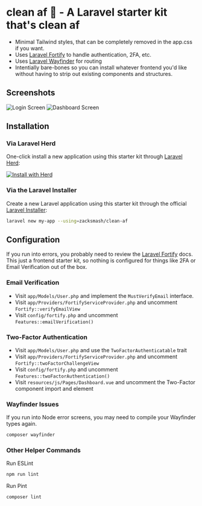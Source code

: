 # clean af 🧼 - A Laravel starter kit that's clean af
- Minimal Tailwind styles, that can be completely removed in the app.css if you want.
- Uses [Laravel Fortify](https://laravel.com/docs/12.x/fortify) to handle authentication, 2FA, etc.
- Uses [Laravel Wayfinder](https://github.com/laravel/wayfinder) for routing
- Intentially bare-bones so you can install whatever frontend you'd like without having to strip out existing components and structures.

## Screenshots
![Login Screen](https://github.com/zacksmash/assets/blob/main/clean-af/img/login-screen.png)
![Dashboard Screen](https://github.com/zacksmash/assets/blob/main/clean-af/img/dashboard-screen.png)

## Installation
### Via Laravel Herd
One-click install a new application using this starter kit through [Laravel Herd](https://herd.laravel.com):

<a href="https://herd.laravel.com/new?starter-kit=zacksmash/clean-af"><img src="https://img.shields.io/badge/Install%20with%20Herd-fff?logo=laravel&logoColor=f53003" alt="Install with Herd"></a>

### Via the Laravel Installer
Create a new Laravel application using this starter kit through the official [Laravel Installer](https://laravel.com/docs/12.x/installation#installing-php):

```bash
laravel new my-app --using=zacksmash/clean-af
```

## Configuration
If you run into errors, you probably need to review the [Laravel Fortify](https://laravel.com/docs/12.x/fortify) docs. This just a frontend starter kit, so nothing is configured for things like 2FA or Email Verification out of the box.

### Email Verification
- Visit `app/Models/User.php` and implement the `MustVerifyEmail` interface.
- Visit `app/Providers/FortifyServiceProvider.php` and uncomment `Fortify::verifyEmailView`
- Visit `config/fortify.php` and uncomment `Features::emailVerification()`

### Two-Factor Authentication
- Visit `app/Models/User.php` and use the `TwoFactorAuthenticatable` trait
- Visit `app/Providers/FortifyServiceProvider.php` and uncomment `Fortify::twoFactorChallengeView`
- Visit `config/fortify.php` and uncomment `Features::twoFactorAuthentication()`
- Visit `resources/js/Pages/Dashboard.vue` and uncomment the Two-Factor component import and element

### Wayfinder Issues
If you run into Node error screens, you may need to compile your Wayfinder types again.

```bash
composer wayfinder
```

### Other Helper Commands
Run ESLint
```bash
npm run lint
```

Run Pint
```bash
composer lint
```
